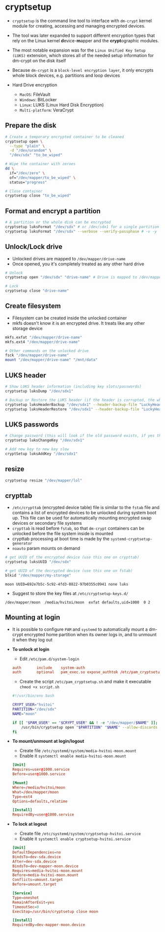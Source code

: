 # cryptsetup

- `cryptsetup` is the command line tool to interface with `dm-crypt` kernel module for creating, accessing and managing encrypted devices.
- The tool was later expanded to support different encryption types that rely on the Linux kernel **d**evice-**m**apper and the **crypt**ographic modules.
- The most notable expansion was for the `Linux Unified Key Setup (LUKS)` extension, which stores all of the needed setup information for dm-crypt on the disk itself
- Because `dm-crypt` is a `block-level encryption layer`, it only encrypts whole block devices, e.g. partitions and loop devices

- Hard Drive encryption
  - `MacOS`: FileVault
  - `Windows`: BitLocker
  - `Linux`: LUKS (Linux Hard Disk Encryption)
  - `Multi-platform`: VeraCrypt

## Prepare the disk

```sh
# Create a temporary encrypted container to be cleaned
cryptsetup open \
  --type "plain" \
  -d "/dev/urandom" \
  "/dev/sdx" "to_be_wiped"

# Wipe the container with zeroes
dd \
  if="/dev/zero" \
  of="/dev/mapper/to_be_wiped" \
  status="progress"

# Close container
cryptsetup close "to_be_wiped"
```

## Format and encrypt a partition

```sh
# A partition or the whole disk can be encrypted
cryptsetup luksFormat "/dev/sdx" # or /dev/sdx1 for a single partition
cryptsetup luksFormat "/dev/sdx" --verbose --verify-passphase # -v -y
```

## Unlock/Lock drive

- Unlocked drives are mapped to `/dev/mapper/drive-name`
- Once opened, you it's completely treated as any other hard drive

```sh
# Unlock
cryptsetup open "/dev/sdx" "drive-name" # Drive is mapped to /dev/mapper/drive-name

# Lock
cryptsetup close "drive-name"
```

## Create filesystem

- Filesystem can be created inside the unlocked container
- mkfs doesn't know it is an encrypted drive. It treats like any other storage device

```sh
mkfs.exfat "/dev/mapper/drive-name"
mkfs.ext4 "/dev/mapper/drive-name"
```

```sh
# Other commands on the unlocked drive
fsck "/dev/mapper/drive-name"
mount "/dev/mapper/drive-name" "/mnt/data"
```

## LUKS header

```sh
# Show LUKS header information (including key slots/passwords)
cryptsetup luksDump "/dev/sdx1"

# Backup or Restore the LUKS header (if the header is corrupted, the whole disk is corrupted)
cryptsetup luksHeaderBackup "/dev/sdx1" --header-backup-file "LuckyHeader.bin" # Backup
cryptsetup luksHeaderRestore "/dev/sdx1" --header-backup-file "LuckyHeader.bin" # Restore
```

## LUKS passwords

```sh
# Change password (this will look if the old password exists, if yes then replace it)
cryptsetup luksChangeKey "/dev/sdx1"

# Add new key to new key slow
cryptSetup luksAddKey "/dev/sdx1"
```

## resize

```sh
cryptsetup resize "/dev/mapper/lol"
```

## crypttab

- `/etc/crypttab` (encrypted device table) file is similar to the `fstab` file and contains a list of encrypted devices to be unlocked during system boot up. This file can be used for automatically mounting encrypted swap devices or secondary file systems
- `crypttab` is read before `fstab`, so that `dm-crypt` containers can be unlocked before the file system inside is mounted
- crypttab processing at boot time is made by the `systemd-cryptsetup-generator`
- `noauto` param mounts on demand

```sh
# get UUID of the encrypted device (use this one on crypttab)
cryptsetup luksUUID "/dev/sdx"

# get UUID of the decrypted device (use this one on fstab)
blkid "/dev/mapper/my-storage"
```

```crypttab
moon UUID=692e7b5c-5c92-4fd3-8822-97b0355c0941 none luks
```

- Suggest to store the key files at `/etc/cryptsetup-keys.d/`

```fstab
/dev/mapper/moon  /media/hvitoi/moon  exfat defaults,uid=1000  0 2
```

## Mounting at login

- It is possible to configure `PAM` and `systemd` to automatically mount a dm-crypt encrypted home partition when its owner logs in, and to unmount it when they log out

- **To unlock at login**

  - Edit `/etc/pam.d/system-login`

  ```conf
  auth       include    system-auth
  auth       optional   pam_exec.so expose_authtok /etc/pam_cryptsetup.sh
  ```

  - Create the script `/etc/pam_cryptsetup.sh` and make it executable `chmod +x script.sh`

  ```sh
  #!/usr/bin/env bash

  CRYPT_USER="hvitoi"
  PARTITION="/dev/sdx"
  NAME="moon"

  if [[ "$PAM_USER" == "$CRYPT_USER" && ! -e "/dev/mapper/$NAME" ]]; then
      /usr/bin/cryptsetup open "$PARTITION" "$NAME" --allow-discards
  fi
  ```

- **To mount/unmount at login/logout**

  - Create file `/etc/systemd/system/media-hvitoi-moon.mount`
  - Enable it `systemctl enable media-hvitoi-moon.mount`

  ```conf
  [Unit]
  Requires=user@1000.service
  Before=user@1000.service

  [Mount]
  Where=/media/hvitoi/moon
  What=/dev/mapper/moon
  Type=ext4
  Options=defaults,relatime

  [Install]
  RequiredBy=user@1000.service
  ```

- **To lock at logout**

  - Create file `/etc/systemd/system/cryptsetup-hvitoi.service`
  - Enable it `systemctl enable cryptsetup-hvitoi.service`

  ```conf
  [Unit]
  DefaultDependencies=no
  BindsTo=dev-sda.device
  After=dev-sda.device
  BindsTo=dev-mapper-moon.device
  Requires=media-hvitoi-moon.mount
  Before=media-hvitoi-moon.mount
  Conflicts=umount.target
  Before=umount.target

  [Service]
  Type=oneshot
  RemainAfterExit=yes
  TimeoutSec=0
  ExecStop=/usr/bin/cryptsetup close moon

  [Install]
  RequiredBy=dev-mapper-moon.device
  ```
